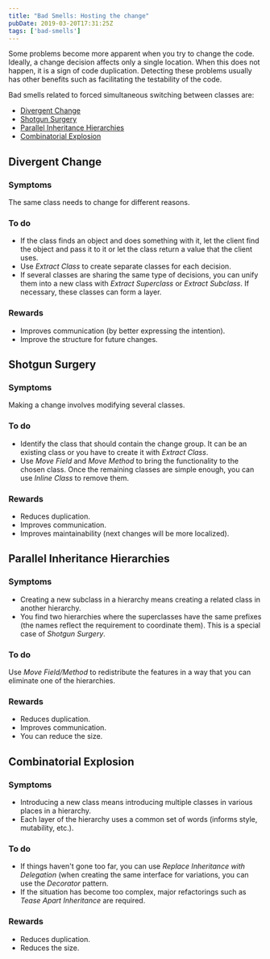 ```yaml
---
title: "Bad Smells: Hosting the change"
pubDate: 2019-03-20T17:31:25Z
tags: ['bad-smells']
---
```

Some problems become more apparent when you try to change the code. Ideally, a change decision affects only a single location. When this does not happen, it is a sign of code duplication. Detecting these problems usually has other benefits such as facilitating the testability of the code.

Bad smells related to forced simultaneous switching between classes are:

* [Divergent Change](#divergent-change)
* [Shotgun Surgery](#shotgun-surgery)
* [Parallel Inheritance Hierarchies](#parallel-inheritance-hierarchies)
* [Combinatorial Explosion](#combinatorial-explosion)

## Divergent Change
### Symptoms

The same class needs to change for different reasons.

### To do

* If the class finds an object and does something with it, let the client find the object and pass it to it or let the class return a value that the client uses.
* Use *Extract Class* to create separate classes for each decision.
* If several classes are sharing the same type of decisions, you can unify them into a new class with *Extract Superclass* or *Extract Subclass*. If necessary, these classes can form a layer.

### Rewards

* Improves communication (by better expressing the intention).
* Improve the structure for future changes.

## Shotgun Surgery
### Symptoms

Making a change involves modifying several classes.

### To do

* Identify the class that should contain the change group. It can be an existing class or you have to create it with *Extract Class*.
* Use *Move Field* and *Move Method* to bring the functionality to the chosen class. Once the remaining classes are simple enough, you can use *Inline Class* to remove them.

### Rewards

* Reduces duplication.
* Improves communication.
* Improves maintainability (next changes will be more localized).

## Parallel Inheritance Hierarchies
### Symptoms

* Creating a new subclass in a hierarchy means creating a related class in another hierarchy.
* You find two hierarchies where the superclasses have the same prefixes (the names reflect the requirement to coordinate them). This is a special case of *Shotgun Surgery*.

### To do

Use *Move Field/Method* to redistribute the features in a way that you can eliminate one of the hierarchies.

### Rewards

* Reduces duplication.
* Improves communication.
* You can reduce the size.

## Combinatorial Explosion
### Symptoms

* Introducing a new class means introducing multiple classes in various places in a hierarchy.
* Each layer of the hierarchy uses a common set of words (informs style, mutability, etc.).

### To do

* If things haven't gone too far, you can use *Replace Inheritance with Delegation* (when creating the same interface for variations, you can use the *Decorator* pattern.
* If the situation has become too complex, major refactorings such as *Tease Apart Inheritance* are required.

### Rewards

* Reduces duplication.
* Reduces the size.